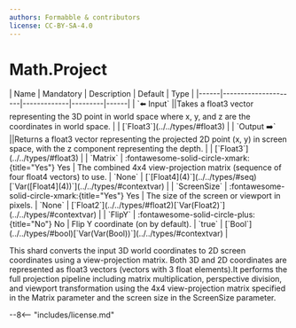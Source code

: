 ```yaml
---
authors: Formabble & contributors
license: CC-BY-SA-4.0
---
```



# Math.Project

<div class="sh-parameters" markdown="1">
| Name | Mandatory | Description | Default | Type |
|------|---------------------|-------------|---------|------|
| `⬅️ Input` ||Takes a float3 vector representing the 3D point in world space where x, y, and z are the coordinates in world space. | | [`Float3`](../../types/#float3) |
| `Output ➡️` ||Returns a float3 vector representing the projected 2D point (x, y) in screen space, with the z component representing the depth. | | [`Float3`](../../types/#float3) |
| `Matrix` | :fontawesome-solid-circle-xmark:{title="Yes"} Yes  | The combined 4x4 view-projection matrix (sequence of four float4 vectors) to use. | `None` | [`[Float4](4)`](../../types/#seq)[`Var([Float4](4))`](../../types/#contextvar) |
| `ScreenSize` | :fontawesome-solid-circle-xmark:{title="Yes"} Yes  | The size of the screen or viewport in pixels. | `None` | [`Float2`](../../types/#float2)[`Var(Float2)`](../../types/#contextvar) |
| `FlipY` | :fontawesome-solid-circle-plus:{title="No"} No  | Flip Y coordinate (on by default). | `true` | [`Bool`](../../types/#bool)[`Var(Var(Bool))`](../../types/#contextvar) |

</div>

This shard converts the input 3D world coordinates to 2D screen coordinates using a view-projection matrix. Both 3D and 2D coordinates are represented as float3 vectors (vectors with 3 float elements).It performs the full projection pipeline including matrix multiplication, perspective division, and viewport transformation using the 4x4 view-projection matrix specified in the Matrix parameter and the screen size in the ScreenSize parameter.

--8<-- "includes/license.md"

